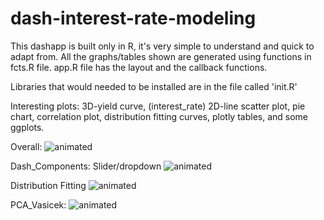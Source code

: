 # dash-interest-rate-modeling
This dashapp is built only in R, it's very simple to understand and quick to adapt from. 
All the graphs/tables shown are generated using functions in fcts.R file.
app.R file has the layout and the callback functions.

Libraries that would needed to be installed are in the file called 'init.R'

Interesting plots:
3D-yield curve, (interest_rate)
2D-line scatter plot,
pie chart,
correlation plot,
distribution fitting curves,
plotly tables,
and some ggplots.

Overall:
![animated](screenshot/screencaptured.gif)

Dash_Components: Slider/dropdown
![animated](screenshot/dash_components.gif)

Distribution Fitting
![animated](screenshot/probs.gif)

PCA_Vasicek:
![animated](screenshot/pca_vas.gif)

